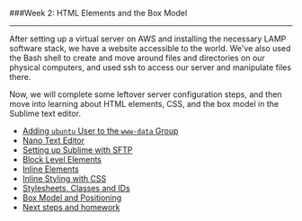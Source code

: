 ###Week 2: HTML Elements and the Box Model

-----

After setting up a virtual server on AWS and installing the necessary LAMP software stack, we have a website accessible to the world. We've also used the Bash shell to create and move around files and directories on our physical computers, and used ssh to access our server and manipulate files there. 

Now, we will complete some leftover server configuration steps, and then move into learning about HTML elements, CSS, and the box model in the Sublime text editor.

- [Adding `ubuntu` User to the `www-data` Group](www-data.md)
- [Nano Text Editor](nano.md)
- [Setting up Sublime with SFTP](sublime.md)
- [Block Level Elements](block.md)
- [Inline Elements](inline.md)
- [Inline Styling with CSS](css.md)
- [Stylesheets, Classes and IDs](class-id.md)
- [Box Model and Positioning](box-model.md)
- [Next steps and homework](homework.md)
